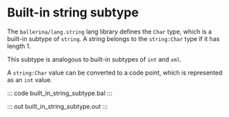 # Built-in string subtype

The `ballerina/lang.string` lang library defines the `Char` type, which is a built-in subtype of `string`. A string belongs to the `string:Char` type if it has length 1.

This subtype is analogous to built-in subtypes of `int` and `xml`.

A `string:Char` value can be converted to a code point, which is represented as an `int` value.

::: code built_in_string_subtype.bal :::

::: out built_in_string_subtype.out :::
